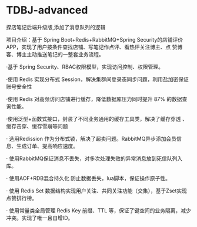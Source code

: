 # TDBJ-advanced
探店笔记后端升级版,添加了消息队列的逻辑

项目介绍：基于 Spring Boot+Redis+RabbitMQ+Spring Security的店铺评价 APP，实现了用户按条件查找店铺、写笔记作点评、看热评关注博主、点 赞博客、博主主动推送笔记的一整套业务流程。

·基于 Spring Security、RBAC权限模型，实现访问控制、权限管理。

·使用 Redis 实现分布式 Session，解决集群间登录态同步问题，利用盐加密保证账号安全性

·使用 Redis 对高频访问店铺进行缓存，降低数据库压力同时提升 87% 的数据查询性能。

·使用泛型+函数式接口，封装了不同业务通用的缓存工具类，解决了缓存穿透 、缓存击穿、缓存雪崩等问题

· 选用Redission 作为分布式锁，解决了超卖问题。RabbitMQ异步添加会员信息、生成订单、提高响应速度。

· 使用RabbitMQ保证消息不丢失，对多次处理失败的异常消息放到死信队列入库。

· 使用AOF+RDB混合持久化 防止数据丢失，lua脚本，保证操作原子性。

· 使用 Redis Set 数据结构实现用户关注、共同关注功能（交集），基于Zset实现点赞排行榜。 

· 使用常量类全局管理 Redis Key 前缀、TTL 等，保证了键空间的业务隔离，减少冲突。实现了唯一且自增ID。
